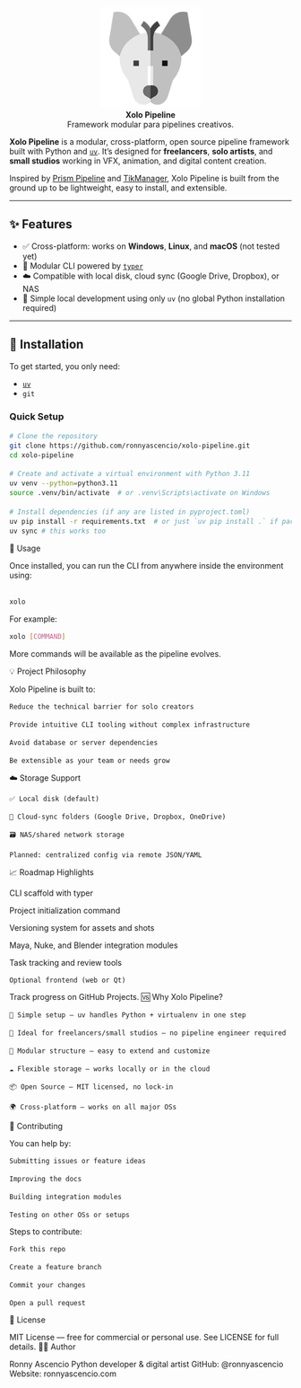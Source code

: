 <p style="text-align:center">
  <img src="docs/assets/logo.png" alt="Xolo Logo" width="180"><br>
  <strong>Xolo Pipeline</strong><br>
  Framework modular para pipelines creativos.
</p>


**Xolo Pipeline** is a modular, cross-platform, open source pipeline framework built with Python and [`uv`](https://github.com/astral-sh/uv). It’s designed for **freelancers**, **solo artists**, and **small studios** working in VFX, animation, and digital content creation.

Inspired by [Prism Pipeline](https://prism-pipeline.com/) and [TikManager](https://github.com/masqu3rad3/tik_manager4), Xolo Pipeline is built from the ground up to be lightweight, easy to install, and extensible.

---

## ✨ Features

- ✅ Cross-platform: works on **Windows**, **Linux**, and **macOS** (not tested yet)
- 🔌 Modular CLI powered by [`typer`](https://typer.tiangolo.com/)
- ☁️ Compatible with local disk, cloud sync (Google Drive, Dropbox), or NAS
- 🧪 Simple local development using only `uv` (no global Python installation required)

---

## 🚀 Installation

To get started, you only need:

- [`uv`](https://github.com/astral-sh/uv)
- `git`

### Quick Setup

```bash
# Clone the repository
git clone https://github.com/ronnyascencio/xolo-pipeline.git
cd xolo-pipeline

# Create and activate a virtual environment with Python 3.11
uv venv --python=python3.11
source .venv/bin/activate  # or .venv\Scripts\activate on Windows

# Install dependencies (if any are listed in pyproject.toml)
uv pip install -r requirements.txt  # or just `uv pip install .` if packaged
uv sync # this works too
```
🧰 Usage

Once installed, you can run the CLI from anywhere inside the environment using:
```bash

xolo
```
For example:
``` bash
xolo [COMMAND]
```
More commands will be available as the pipeline evolves.

💡 Project Philosophy

Xolo Pipeline is built to:

    Reduce the technical barrier for solo creators

    Provide intuitive CLI tooling without complex infrastructure

    Avoid database or server dependencies

    Be extensible as your team or needs grow

☁️ Storage Support

    ✅ Local disk (default)

    🔄 Cloud-sync folders (Google Drive, Dropbox, OneDrive)

    🗃️ NAS/shared network storage

    Planned: centralized config via remote JSON/YAML

📈 Roadmap Highlights

CLI scaffold with typer

Project initialization command

Versioning system for assets and shots

Maya, Nuke, and Blender integration modules

Task tracking and review tools

    Optional frontend (web or Qt)

Track progress on GitHub Projects.
🆚 Why Xolo Pipeline?

    🎯 Simple setup — uv handles Python + virtualenv in one step

    🧳 Ideal for freelancers/small studios — no pipeline engineer required

    🔧 Modular structure — easy to extend and customize

    ☁️ Flexible storage — works locally or in the cloud

    📦 Open Source — MIT licensed, no lock-in

    🌍 Cross-platform — works on all major OSs

🤝 Contributing

You can help by:

    Submitting issues or feature ideas

    Improving the docs

    Building integration modules

    Testing on other OSs or setups

Steps to contribute:

    Fork this repo

    Create a feature branch

    Commit your changes

    Open a pull request

📄 License

MIT License — free for commercial or personal use. See LICENSE for full details.
👨‍💻 Author

Ronny Ascencio
Python developer & digital artist
GitHub: @ronnyascencio
Website: ronnyascencio.com
